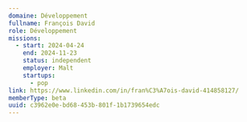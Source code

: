 ```yaml
---
domaine: Développement
fullname: François David
role: Développement
missions:
  - start: 2024-04-24
    end: 2024-11-23
    status: independent
    employer: Malt
    startups:
      - pop
link: https://www.linkedin.com/in/fran%C3%A7ois-david-414858127/
memberType: beta
uuid: c3962e0e-bd68-453b-801f-1b1739654edc
---
```


